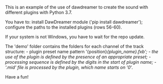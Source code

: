This is an example of the use of dawdreamer to create the sound with different plugins with Python 3.7.

You have to:
    install DawDreamer module ('pip install dawdreamer');
    configure the paths to the installed plugins (rows 56-60).

If your system is not Windows, you have to wait for the repo update.

The 'demo' folder contains the folders for each channel of the track structure:
    - plugin preset name pattern '{position}_{plugin_name}.fxb';
    - the use of the plugin is defined by the presence of an appropriate preset; 
    - processing sequence is defined by the digits in the start of plugin name;
    - '.mid' file is processed by the plugin, which name starts on '0_'.

Have a fun!